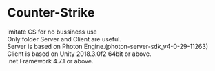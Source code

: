 # Counter-Strike
imitate CS for no bussiness use<br>
Only folder Server and Client are useful.<br>
Server is based on Photon Engine.(photon-server-sdk_v4-0-29-11263)<br>
Client is based on Unity 2018.3.0f2 64bit or above.<br>
.net Framework 4.7.1 or above.
